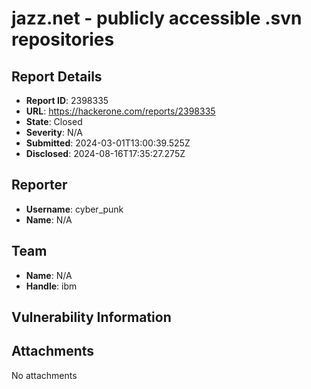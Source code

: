 # jazz.net - publicly accessible .svn repositories

## Report Details
- **Report ID**: 2398335
- **URL**: https://hackerone.com/reports/2398335
- **State**: Closed
- **Severity**: N/A
- **Submitted**: 2024-03-01T13:00:39.525Z
- **Disclosed**: 2024-08-16T17:35:27.275Z

## Reporter
- **Username**: cyber_punk
- **Name**: N/A

## Team
- **Name**: N/A
- **Handle**: ibm

## Vulnerability Information


## Attachments
No attachments
